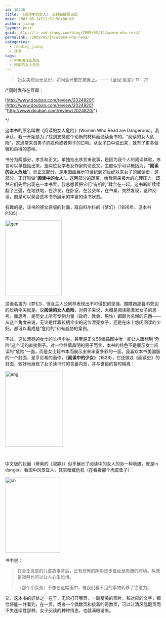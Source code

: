 ```yaml
---
id: 10226
title: 《阅读中的女人》，从封面插图说起
date: 2009-05-14T21:52:50+00:00
author: jiang
layout: post
guid: http://li-and-jiang.com/blog/2009/05/14/women-who-read/
permalink: /2009/05/14/women-who-read/
categories:
  - reading_jiang
  - 读书
tags:
  - 中央编译出版社
  - 阅读的女人危险
---
```

> 妇女美貌而无见识，如同金环戴在猪鼻上。——《圣经·箴言》11：22

/*同时发布在豆瓣：

[http://www.douban.com/review/2024820/](http://www.douban.com/review/2024820/ "http://www.douban.com/review/2024820/")

*/

这本书的原名叫做《阅读的女人危险》(Women Who Read are Dangerous)。我承认，我一开始是为了找到支持这个论断的材料而通读全书的。“阅读的女人危险”，这通常来自男子的视角或者男子的口吻。从女子口中说出来，就有了更多倔强和自得的意味。

书分为两部分，序言和正文。单独抽出序言来说事，是因为我个人的阅读体验，序言可以单独抽出来，是两位女学者女作家的论说文，主题似乎可以概括为，“**阅读的女人危险**”。而正文部分，是用图画展示13世纪到21世纪以来女子的阅读史，这部分，正好叫做“**阅读中的女人**”。这两部分的疏离，给我带来极大的心理压力。既然它们先后出现在一本书里，我总想着把它们“有机的”糅合在一起。这书断断续续翻了三遍，在地铁站，在沙发，在卧室，在公交车，在书桌，突然发现，这种阅读，倒是可以契合这本书所展示的丰富的读书状态。

有趣的是，该书的德文原版的封面，取自科尔科的《梦幻》（1896年，见本书P.105）：

[<img title="gen" style="border-top-width: 0px; display: inline; border-left-width: 0px; border-bottom-width: 0px; border-right-width: 0px" height="244" alt="gen" src="http://li-and-jiang.com/blog/wp-content/uploads/2009/05/gen-thumb.jpg" width="183" border="0" />](http://li-and-jiang.com/blog/wp-content/uploads/2009/05/gen.jpg) 

这画名虽为《梦幻》，但女主人公同样表现出不可侵犯的坚强，瞧瞧她那叠书旁边的长柄伞尖就是。说**阅读的女人危险**，对男子来说，大概是阅读能激发女子的思考，而思考，是历史上所有专制力量（政府、教会、男性）都颇为忌惮的东西——从这个角度来说，无论是伴着长柄伞尖的这位漂亮女子，还是在床上悠闲阅读的少妇，都可以看成是“危险的”和有威胁的案例。

不过，这位漂亮的女士的长柄伞尖，甚至是正文56幅插图中唯一能让人跟想到“危险”这个词的直接例子。对一位性情昌明的男子而言，本书的特色不是展示女士阅读的“危险”一面，而是女士籍书本而展示出来丰富多彩的一面。我喜欢本书美国版的一个封面，是亨尼希的画作，《**阅读中的少女**》（1828），它还做过《阅读史》的封面，较好地展现了女子读书时的含蓄内敛，并与世俗的暂时隔离：

[<img title="eng" style="border-top-width: 0px; display: inline; border-left-width: 0px; border-bottom-width: 0px; border-right-width: 0px" height="244" alt="eng" src="http://li-and-jiang.com/blog/wp-content/uploads/2009/05/eng-thumb.jpg" width="187" border="0" />](http://li-and-jiang.com/blog/wp-content/uploads/2009/05/eng.jpg)

&#160;

中文版的封面（蒂索的《寂静》）似乎展示了阅读中的女人的另一种境遇，就是in danger。看图中风景宜人，其实暗藏危机（在看看那个虎皮垫子）：

[<img title="cn" style="border-top-width: 0px; display: inline; border-left-width: 0px; border-bottom-width: 0px; border-right-width: 0px" height="244" alt="cn" src="http://li-and-jiang.com/blog/wp-content/uploads/2009/05/cn-thumb.jpg" width="178" border="0" />](http://li-and-jiang.com/blog/wp-content/uploads/2009/05/cn.jpg)

书中说：

> 在全无恶意的儿童故事背后，正有恐怖的阴影逐步蔓延至周遭的环境。纵使是寂静也可以让人心生恐惧。
> 
> （那个小女孩）不像在这幅画中，被我们看不见的事物转移了注意力。

又，这本书的好处之一在于，无论打开哪页，一副精美的图片，和对应的文字，都恰好能一并看到，在一页，或者一个偶数页和接着的奇数页，可以让清风乱翻页而不失连续性那种。女子阅读的种种情态，也就满眼请来。